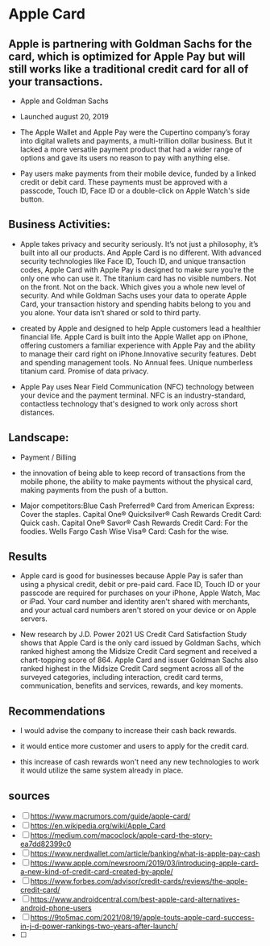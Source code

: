 # Apple Card

## Apple is partnering with Goldman Sachs for the card, which is optimized for ‌Apple Pay‌ but will still works like a traditional credit card for all of your transactions.

* Apple and Goldman Sachs

* Launched august 20, 2019

* The Apple Wallet and Apple Pay were the Cupertino company’s foray into digital wallets and payments, a multi-trillion dollar business. But it lacked a more versatile payment product that had a wider range of options and gave its users no reason to pay with anything else.

*  Pay users make payments from their mobile device, funded by a linked credit or debit card. These payments must be approved with a passcode, Touch ID, Face ID or a double-click on Apple Watch's side button.

## Business Activities:

* Apple takes privacy and security seriously. It’s not just a philosophy, it’s built into all our products. And Apple Card is no different. With advanced security technologies like Face ID, Touch ID, and unique transaction codes, Apple Card with Apple Pay is designed to make sure you’re the only one who can use it. The titanium card has no visible numbers. Not on the front. Not on the back. Which gives you a whole new level of security. And while Goldman Sachs uses your data to operate Apple Card, your transaction history and spending habits belong to you and you alone. Your data isn’t shared or sold to third party.

* created by Apple and designed to help Apple customers lead a healthier financial life. Apple Card is built into the Apple Wallet app on iPhone, offering customers a familiar experience with Apple Pay and the ability to manage their card right on iPhone.Innovative security features. Debt and spending management tools. No Annual fees. Unique numberless titanium card. Promise of data privacy.

* Apple Pay uses Near Field Communication (NFC) technology between your device and the payment terminal. NFC is an industry-standard, contactless technology that's designed to work only across short distances.


## Landscape:

* Payment / Billing

* the innovation of being able to keep record of transactions from the mobile phone, the ability to make payments without the physical card, making payments from the push of a button.

* Major competitors:Blue Cash Preferred® Card from American Express: Cover the staples.
Capital One® Quicksilver® Cash Rewards Credit Card: Quick cash.
Capital One® Savor® Cash Rewards Credit Card: For the foodies.
Wells Fargo Cash Wise Visa® Card: Cash for the wise.


## Results

* Apple card is good for businesses because Apple Pay is safer than using a physical credit, debit or pre-paid card. Face ID, Touch ID or your passcode are required for purchases on your iPhone, Apple Watch, Mac or iPad. Your card number and identity aren't shared with merchants, and your actual card numbers aren't stored on your device or on Apple servers.

* New research by J.D. Power 2021 US Credit Card Satisfaction Study shows that Apple Card is the only card issued by Goldman Sachs, which ranked highest among the Midsize Credit Card segment and received a chart-topping score of 864. Apple Card and issuer Goldman Sachs also ranked highest in the Midsize Credit Card segment across all of the surveyed categories, including interaction, credit card terms, communication, benefits and services, rewards, and key moments.

## Recommendations

* I would advise the company to increase their cash back rewards.

* it would entice more customer and users to apply for the credit card.

* this increase of cash rewards won't need any new technologies to work it would utilize the same system already in place.

## sources
- [ ] https://www.macrumors.com/guide/apple-card/
- [ ] https://en.wikipedia.org/wiki/Apple_Card
- [ ] https://medium.com/macoclock/apple-card-the-story-ea7dd82399c0
- [ ] https://www.nerdwallet.com/article/banking/what-is-apple-pay-cash
- [ ] https://www.apple.com/newsroom/2019/03/introducing-apple-card-a-new-kind-of-credit-card-created-by-apple/
- [ ] https://www.forbes.com/advisor/credit-cards/reviews/the-apple-credit-card/
- [ ] https://www.androidcentral.com/best-apple-card-alternatives-android-phone-users
- [ ] https://9to5mac.com/2021/08/19/apple-touts-apple-card-success-in-j-d-power-rankings-two-years-after-launch/
- [ ] 

